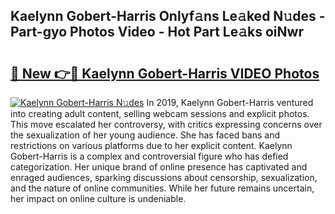 ## Kaelynn Gobert-Harris Onlyf𝚊ns Le𝚊ked N𝚞des - Part-gyo Photos Video - Hot Part Le𝚊ks oiNwr

# <h2><a href="http://ac105.deff.icu/?id=Kaelynn+Gobert-Harris">🔗 New 👉🔴 Kaelynn Gobert-Harris VIDEO Photos</a></h2>

[![Kaelynn Gobert-Harris N𝚞des](https://i.imgur.com/rIISA9y.gif)](http://ac105.deff.icu/?id=Kaelynn+Gobert-Harris)
In 2019, Kaelynn Gobert-Harris ventured into creating adult content, selling webcam sessions and explicit photos. This move escalated her controversy, with critics expressing concerns over the sexualization of her young audience. She has faced bans and restrictions on various platforms due to her explicit content. Kaelynn Gobert-Harris is a complex and controversial figure who has defied categorization. Her unique brand of online presence has captivated and enraged audiences, sparking discussions about censorship, sexualization, and the nature of online communities. While her future remains uncertain, her impact on online culture is undeniable.
